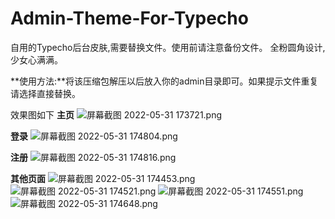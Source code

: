 # Admin-Theme-For-Typecho


自用的Typecho后台皮肤,需要替换文件。使用前请注意备份文件。
全粉圆角设计,少女心满满。

**使用方法:**将该压缩包解压以后放入你的admin目录即可。如果提示文件重复请选择直接替换。

效果图如下
**主页**
![屏幕截图 2022-05-31 173721.png][2]

**登录**
![屏幕截图 2022-05-31 174804.png][3]

**注册**
![屏幕截图 2022-05-31 174816.png][4]

**其他页面**
![屏幕截图 2022-05-31 174453.png][5]
![屏幕截图 2022-05-31 174521.png][6]
![屏幕截图 2022-05-31 174551.png][7]
![屏幕截图 2022-05-31 174648.png][8]


  [2]: https://mdzz.pro/usr/uploads/2022/05/3107746063.png
  [3]: https://mdzz.pro/usr/uploads/2022/05/2421676833.png
  [4]: https://mdzz.pro/usr/uploads/2022/05/3441378670.png
  [5]: https://mdzz.pro/usr/uploads/2022/05/2248038405.png
  [6]: https://mdzz.pro/usr/uploads/2022/05/1423407735.png
  [7]: https://mdzz.pro/usr/uploads/2022/05/855366763.png
  [8]: https://mdzz.pro/usr/uploads/2022/05/2375834873.png
